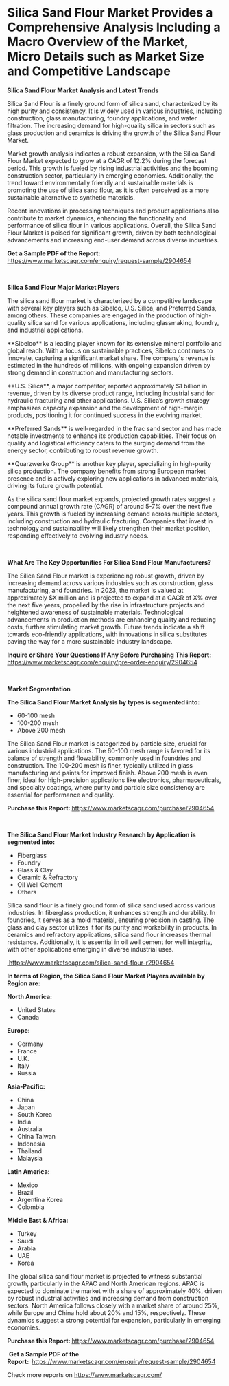 <p><h1>Silica Sand Flour Market Provides a Comprehensive Analysis Including a Macro Overview of the Market, Micro Details such as Market Size and Competitive Landscape</h1></p><p><strong>Silica Sand Flour Market Analysis and Latest Trends</strong></p>
<p><p>Silica Sand Flour is a finely ground form of silica sand, characterized by its high purity and consistency. It is widely used in various industries, including construction, glass manufacturing, foundry applications, and water filtration. The increasing demand for high-quality silica in sectors such as glass production and ceramics is driving the growth of the Silica Sand Flour Market.</p><p>Market growth analysis indicates a robust expansion, with the Silica Sand Flour Market expected to grow at a CAGR of 12.2% during the forecast period. This growth is fueled by rising industrial activities and the booming construction sector, particularly in emerging economies. Additionally, the trend toward environmentally friendly and sustainable materials is promoting the use of silica sand flour, as it is often perceived as a more sustainable alternative to synthetic materials.</p><p>Recent innovations in processing techniques and product applications also contribute to market dynamics, enhancing the functionality and performance of silica flour in various applications. Overall, the Silica Sand Flour Market is poised for significant growth, driven by both technological advancements and increasing end-user demand across diverse industries.</p></p>
<p><strong>Get a Sample PDF of the Report:&nbsp;</strong> <a href="https://www.marketscagr.com/enquiry/request-sample/2904654?utm_campaign=3127&utm_medium=2&utm_source=Github&utm_content=ia&utm_term=12032025&utm_id=silica-sand-flour">https://www.marketscagr.com/enquiry/request-sample/2904654</a></p>
<p>&nbsp;</p>
<p><strong>Silica Sand Flour Major Market Players</strong></p>
<p><p>The silica sand flour market is characterized by a competitive landscape with several key players such as Sibelco, U.S. Silica, and Preferred Sands, among others. These companies are engaged in the production of high-quality silica sand for various applications, including glassmaking, foundry, and industrial applications.</p><p>**Sibelco** is a leading player known for its extensive mineral portfolio and global reach. With a focus on sustainable practices, Sibelco continues to innovate, capturing a significant market share. The company's revenue is estimated in the hundreds of millions, with ongoing expansion driven by strong demand in construction and manufacturing sectors.</p><p>**U.S. Silica**, a major competitor, reported approximately $1 billion in revenue, driven by its diverse product range, including industrial sand for hydraulic fracturing and other applications. U.S. Silica’s growth strategy emphasizes capacity expansion and the development of high-margin products, positioning it for continued success in the evolving market.</p><p>**Preferred Sands** is well-regarded in the frac sand sector and has made notable investments to enhance its production capabilities. Their focus on quality and logistical efficiency caters to the surging demand from the energy sector, contributing to robust revenue growth.</p><p>**Quarzwerke Group** is another key player, specializing in high-purity silica production. The company benefits from strong European market presence and is actively exploring new applications in advanced materials, driving its future growth potential.</p><p>As the silica sand flour market expands, projected growth rates suggest a compound annual growth rate (CAGR) of around 5-7% over the next five years. This growth is fueled by increasing demand across multiple sectors, including construction and hydraulic fracturing. Companies that invest in technology and sustainability will likely strengthen their market position, responding effectively to evolving industry needs.</p></p>
<p>&nbsp;</p>
<p><strong>What Are The Key Opportunities For Silica Sand Flour Manufacturers?</strong></p>
<p><p>The Silica Sand Flour market is experiencing robust growth, driven by increasing demand across various industries such as construction, glass manufacturing, and foundries. In 2023, the market is valued at approximately $X million and is projected to expand at a CAGR of X% over the next five years, propelled by the rise in infrastructure projects and heightened awareness of sustainable materials. Technological advancements in production methods are enhancing quality and reducing costs, further stimulating market growth. Future trends indicate a shift towards eco-friendly applications, with innovations in silica substitutes paving the way for a more sustainable industry landscape.</p></p>
<p><strong>Inquire or Share Your Questions If Any Before Purchasing This Report:</strong> <a href="https://www.marketscagr.com/enquiry/pre-order-enquiry/2904654?utm_campaign=3127&utm_medium=2&utm_source=Github&utm_content=ia&utm_term=12032025&utm_id=silica-sand-flour">https://www.marketscagr.com/enquiry/pre-order-enquiry/2904654</a></p>
<p>&nbsp;</p>
<p><strong>Market Segmentation</strong></p>
<p><strong>The Silica Sand Flour Market Analysis by types is segmented into:</strong></p>
<p><ul><li>60-100 mesh</li><li>100-200 mesh</li><li>Above 200 mesh</li></ul></p>
<p><p>The Silica Sand Flour market is categorized by particle size, crucial for various industrial applications. The 60-100 mesh range is favored for its balance of strength and flowability, commonly used in foundries and construction. The 100-200 mesh is finer, typically utilized in glass manufacturing and paints for improved finish. Above 200 mesh is even finer, ideal for high-precision applications like electronics, pharmaceuticals, and specialty coatings, where purity and particle size consistency are essential for performance and quality.</p></p>
<p><strong>Purchase this Report:&nbsp;</strong><a href="https://www.marketscagr.com/purchase/2904654?utm_campaign=3127&utm_medium=2&utm_source=Github&utm_content=ia&utm_term=12032025&utm_id=silica-sand-flour">https://www.marketscagr.com/purchase/2904654</a></p>
<p>&nbsp;</p>
<p><strong>The Silica Sand Flour Market Industry Research by Application is segmented into:</strong></p>
<p><ul><li>Fiberglass</li><li>Foundry</li><li>Glass & Clay</li><li>Ceramic & Refractory</li><li>Oil Well Cement</li><li>Others</li></ul></p>
<p><p>Silica sand flour is a finely ground form of silica sand used across various industries. In fiberglass production, it enhances strength and durability. In foundries, it serves as a mold material, ensuring precision in casting. The glass and clay sector utilizes it for its purity and workability in products. In ceramics and refractory applications, silica sand flour increases thermal resistance. Additionally, it is essential in oil well cement for well integrity, with other applications emerging in diverse industrial uses.</p></p>
<p><a href="https://www.marketscagr.com/silica-sand-flour-r2904654?utm_campaign=3127&utm_medium=2&utm_source=Github&utm_content=ia&utm_term=12032025&utm_id=silica-sand-flour">&nbsp;https://www.marketscagr.com/silica-sand-flour-r2904654</a></p>
<p><strong>In terms of Region, the Silica Sand Flour Market Players available by Region are:</strong></p>
<p>
    <p> <strong> North America: </strong>
        <ul>
            <li>United States</li>
            <li>Canada</li>
        </ul>
        </p> 
    <p> <strong> Europe: </strong>
        <ul>
            <li>Germany</li>
            <li>France</li>
            <li>U.K.</li>
            <li>Italy</li>
            <li>Russia</li>
        </ul>
        </p> 
    <p> <strong> Asia-Pacific: </strong>
        <ul>
            <li>China</li>
            <li>Japan</li>
            <li>South Korea</li>
            <li>India</li>
            <li>Australia</li>
            <li>China Taiwan</li>
            <li>Indonesia</li>
            <li>Thailand</li>
            <li>Malaysia</li>
        </ul>
        </p> 
    <p> <strong> Latin America: </strong>
        <ul>
            <li>Mexico</li>
            <li>Brazil</li>
            <li>Argentina Korea</li>
            <li>Colombia</li>
        </ul>
        </p> 
    <p> <strong> Middle East & Africa: </strong>
        <ul>
            <li>Turkey</li>
            <li>Saudi</li>
            <li>Arabia</li>
            <li>UAE</li>
            <li>Korea</li>
        </ul>
    </p>
    </p>
<p><p>The global silica sand flour market is projected to witness substantial growth, particularly in the APAC and North American regions. APAC is expected to dominate the market with a share of approximately 40%, driven by robust industrial activities and increasing demand from construction sectors. North America follows closely with a market share of around 25%, while Europe and China hold about 20% and 15%, respectively. These dynamics suggest a strong potential for expansion, particularly in emerging economies.</p></p>
<p><strong>Purchase this Report: </strong><a href="https://www.marketscagr.com/purchase/2904654?utm_campaign=3127&utm_medium=2&utm_source=Github&utm_content=ia&utm_term=12032025&utm_id=silica-sand-flour">https://www.marketscagr.com/purchase/2904654</a></p>
<p>&nbsp;<strong>Get a Sample PDF of the Report:&nbsp;&nbsp;</strong><a href="https://www.marketscagr.com/enquiry/request-sample/2904654?utm_campaign=3127&utm_medium=2&utm_source=Github&utm_content=ia&utm_term=12032025&utm_id=silica-sand-flour">https://www.marketscagr.com/enquiry/request-sample/2904654</a></p>
<p><strong></strong></p>
<p>Check more reports on <a href="https://www.marketscagr.com/?utm_campaign=3127&utm_medium=2&utm_source=Github&utm_content=ia&utm_term=12032025&utm_id=silica-sand-flour">https://www.marketscagr.com/</a></p>